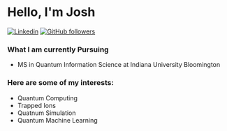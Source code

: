 # Hello, I'm Josh

[![Linkedin](https://img.shields.io/badge/-LinkedIn-222222?style=flat-square&logo=Linkedin&logoColor=white&link=https://www.linkedin.com/in/joshua-apanavicius/)](https://www.linkedin.com/in/joshua-apanavicius/)
[![GitHub followers](https://img.shields.io/github/followers/japanavi.svg?style=social&label=Follow)](https://github.com/japanavi?tab=followers)

### What I am currently Pursuing
- MS in Quantum Information Science at Indiana University Bloomington

### Here are some of my interests:
- Quantum Computing
- Trapped Ions
- Quatnum Simulation
- Quantum Machine Learning
